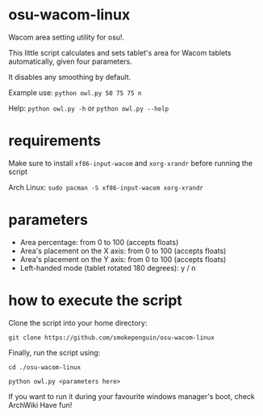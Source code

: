 # osu-wacom-linux
Wacom area setting utility for osu!.

This little script calculates and sets tablet's area for Wacom tablets automatically, given four parameters.

It disables any smoothing by default.

Example use: `python owl.py 50 75 75 n`

Help: `python owl.py -h` or `python owl.py --help`

# requirements
Make sure to install `xf86-input-wacom` and `xorg-xrandr` before running the script

Arch Linux:
`sudo pacman -S xf86-input-wacom xorg-xrandr`

# parameters
- Area percentage: from 0 to 100 (accepts floats)
- Area's placement on the X axis: from 0 to 100 (accepts floats)
- Area's placement on the Y axis: from 0 to 100 (accepts floats)
- Left-handed mode (tablet rotated 180 degrees): y / n

# how to execute the script
Clone the script into your home directory:

`git clone https://github.com/smokepenguin/osu-wacom-linux`

Finally, run the script using: 

`cd ./osu-wacom-linux`

`python owl.py <parameters here>`

If you want to run it during your favourite windows manager's boot, check ArchWiki
Have fun!
